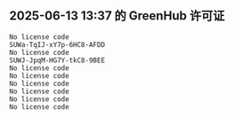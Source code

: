 ## 2025-06-13 13:37 的 GreenHub 许可证
```
No license code
SUWa-TqIJ-xY7p-6HC8-AFDD
No license code
SUWJ-JpqM-HG7Y-tkC8-9BEE
No license code
No license code
No license code
No license code
No license code
No license code
```
